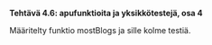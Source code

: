 **Tehtävä 4.6: apufunktioita ja yksikkötestejä, osa 4**

Määritelty funktio mostBlogs ja sille kolme testiä.

